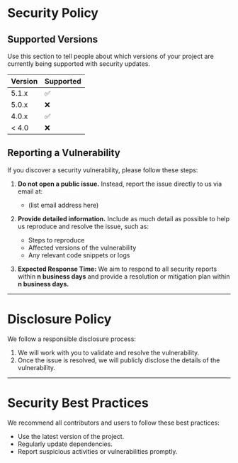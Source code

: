 # Security Policy

## Supported Versions

Use this section to tell people about which versions of your project are
currently being supported with security updates.

| Version | Supported          |
| ------- | ------------------ |
| 5.1.x   | :white_check_mark: |
| 5.0.x   | :x:                |
| 4.0.x   | :white_check_mark: |
| < 4.0   | :x:                |

## Reporting a Vulnerability

If you discover a security vulnerability, please follow these steps:

1. **Do not open a public issue.** Instead, report the issue directly to us via email at:
   - (list email address here)
   
2. **Provide detailed information.** Include as much detail as possible to help us reproduce and resolve the issue, such as:
   - Steps to reproduce
   - Affected versions of the vulnerability
   - Any relevant code snippets or logs
   
3. **Expected Response Time:** We aim to respond to all security reports within **n business days** and provide a resolution or mitigation plan within **n business days.**

---

# Disclosure Policy

We follow a responsible disclosure process:

1. We will work with you to validate and resolve the vulnerability.
2. Once the issue is resolved, we will publicly disclose the details of the vulnerability.

---

# Security Best Practices

We recommend all contributors and users to follow these best practices:
- Use the latest version of the project.
- Regularly update dependencies.
- Report suspicious activities or vulnerabilities promptly.


